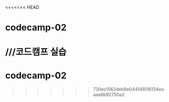 <<<<<<< HEAD
# codecamp-02
///코드캠프 실습
=======
# codecamp-02
>>>>>>> 730ec1562deb9e044141016134eaaaa6b92750a2
